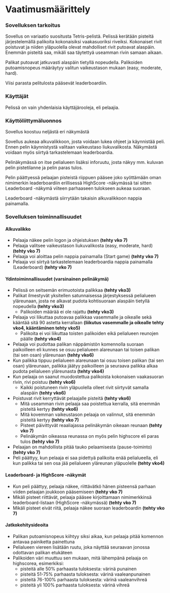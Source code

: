 # Vaatimusmäärittely

### Sovelluksen tarkoitus

Sovellus on variaatio suositusta Tetris-pelistä. Pelissä kerätään pisteitä järjestelemällä palikoita kokonaisiksi vaakasuoriksi riveiksi. Kokonaiset rivit poistuvat ja niiden yläpuolella olevat mahdolliset rivit putoavat alaspäin. Enemmän pisteitä saa, mikäli saa täytettyä useamman rivin samaan aikaan.

Palikat putoavat jatkuvasti alaspäin tietyllä nopeudella. Palikoiden putoamisnopeus määräytyy valitun vaikeustason mukaan (easy, moderate, hard).

Viisi parasta pelitulosta pääsevät leaderboardiin.

### Käyttäjät

Pelissä on vain yhdenlaisia käyttäjärooleja, eli pelaajia.

### Käyttöliittymäluonnos

Sovellus koostuu neljästä eri näkymästä



Sovellus aukeaa alkuvalikkoon, josta voidaan lukea ohjeet ja käynnistää peli. Ennen pelin käynnistystä valitaan vaikeustaso liukuvalikosta. Näkymästä voidaan myös siirtyä tarkastelemaan leaderboardia.

Pelinäkymässä on itse pelialueen lisäksi inforuutu, josta näkyy mm. kuluvan pelin pistetilanne ja pelin paras tulos.

Pelin päättyessä pelaajan pisteistä riippuen pääsee joko syöttämään oman nimimerkin leaderboardiin erillisessä HighScore -näkymässä tai sitten Leaderboard -näkymä viiteen parhaaseen tulokseen aukeaa suoraan.

Leaderboard -näkymästä siirrytään takaisin alkuvalikkoon nappia painamalla.

### Sovelluksen toiminnallisuudet

#### Alkuvalikko

- Pelaaja näkee pelin logon ja ohjeistuksen **(tehty vko 7)**
- Pelaaja valitsee vaikeustason liukuvalikosta (easy, moderate, hard) **(tehty vko 7)**
- Pelaaja voi aloittaa pelin nappia painamalla (Start game) **(tehty vko 7)**
- Pelaaja voi siirtyä tarkastelemaan leaderboardia nappia painamalla (Leaderboard) **(tehty vko 7)**

#### Ydintoiminnallisuudet (varsinainen pelinäkymä)

- Pelissä on seitsemän erimuotoista palikkaa **(tehty vko3)**
- Palikat ilmestyvät yksitellen satunnaisessa järjestyksessä pelialueen yläreunaan, josta ne alkavat pudota kohtisuoraan alaspäin tietyllä nopeudella **(tehty vko3)**
  - Palikoiden määrää ei ole rajattu **(tehty vko3)**
- Pelaaja voi liikuttaa putoavaa palikkaa vasemmalle ja oikealle sekä kääntää sitä 90 astetta kerrallaan **(liikutus vasemmalle ja oikealle tehty vko4, kääntäminen tehty vko5)**
  - Palikoita ei voi liikuttaa toisten palikoiden eikä pelialueen reunojen päälle **(tehty vko4)**
- Pelaaja voi pudottaa palikan näppämistön komennolla suoraan paikoilleen eli kunnes se osuu pelialueen alareunaan tai toisen palikan (tai sen osan) yläreunaan **(tehty vko6)**
- Kun palikka tippuu pelialueen alareunaan tai osuu toisen palikan (tai sen osan) yläreunaan, palikka jäätyy paikoilleen ja seuraava palikka alkaa pudota pelialueen yläreunasta **(tehty vko4)**
- Kun pelaaja on saanut muodostettua palikoista kokonaisen vaakasuoran rivin, rivi poistuu **(tehty vko6)**
  - Kaikki poistuneen rivin yläpuolella olleet rivit siirtyvät samalla alaspäin **(tehty vko6)**
- Poistuvat rivit kerryttävät pelaajalle pisteitä **(tehty vko6)**
  - Mitä useamman rivin pelaaja saa poistettua kerralla, sitä enemmän pisteitä kertyy **(tehty vko6)**
  - Mitä kovemman vaikeustason pelaaja on valinnut, sitä enemmän pisteitä kertyy **(tehty vko 7)**
  - Pisteet päivittyvät reaaliajassa pelinäkymän oikeaan reunaan **(tehty vko 7)**
  - Pelinäkymän oikeassa reunassa on myös pelin highscore eli paras tulos **(tehty vko 7)**
- Pelaajan on mahdollista pitää tauko pelaamisesta (pause-toiminto) **(tehty vko 7)**
- Peli päättyy, kun pelaaja ei saa pidettyä palikoita enää pelialueella, eli kun palikka tai sen osa jää pelialueen yläreunan yläpuolelle **(tehty vko4)**

#### Leaderboard- ja HighScore -näkymät

- Kun peli päättyy, pelaaja näkee, riittävätkö hänen pisteensä parhaan viiden pelaajan joukkoon pääsemiseen **(tehty vko 7)**
- Mikäli pisteet riittävät, pelaaja pääsee kirjoittamaan nimimerkkinsä leaderboard-listaan (HighScore -näkymässä) **(tehty vko 7)**
- Mikäli pisteet eivät riitä, pelaaja näkee suoraan leaderboardin **(tehty vko 7)**

#### Jatkokehitysideoita

- Palikan putoamisnopeus kiihtyy siksi aikaa, kun pelaaja pitää komennon antavaa painiketta painettuna
- Pelialueen viereen lisätään ruutu, joka näyttää seuraavan jonossa odottavan palikan etukäteen
- Palikoiden väri muuttuu sen mukaan, mitä lähempänä pelaaja on highscorea, esimerkiksi:
  - pisteitä alle 50% parhaasta tuloksesta: värinä punainen
  - pisteitä 51-75% parhaasta tuloksesta: värinä vaaleanpunainen
  - pisteitä 76-100% parhaasta tuloksesta: värinä vaaleanvihreä
  - pisteitä yli 100% parhaasta tuloksesta: värinä vihreä
